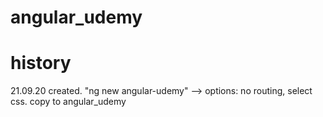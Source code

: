 # angular_udemy

# history
21.09.20 created. "ng new angular-udemy" --> options: no routing, select css. copy to angular_udemy